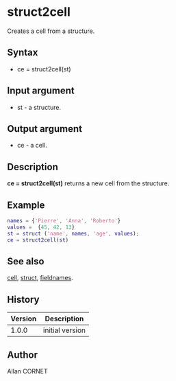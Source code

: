 # struct2cell

Creates a cell from a structure.

## Syntax

- ce = struct2cell(st)

## Input argument

- st - a structure.

## Output argument

- ce - a cell.

## Description

  <p><b>ce = struct2cell(st)</b> returns a new cell from the structure.</p>

## Example

```matlab
names = {'Pierre', 'Anna', 'Roberto'}
values =  {45, 42, 13}
st = struct ('name', names, 'age', values);
ce = struct2cell(st)
```

## See also

[cell](cell.md), [struct](struct.md), [fieldnames](fieldnames.md).

## History

| Version | Description     |
| ------- | --------------- |
| 1.0.0   | initial version |

## Author

Allan CORNET
